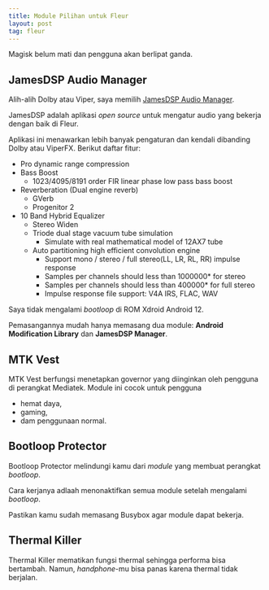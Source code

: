 ```yaml
---
title: Module Pilihan untuk Fleur
layout: post
tag: fleur
---
```

Magisk belum mati dan pengguna akan berlipat ganda.

## JamesDSP Audio Manager
Alih-alih Dolby atau Viper, saya memilih [JamesDSP Audio Manager](https://forum.xda-developers.com/t/jamesdsp-audio-manager-mmt-ex.3607970/).

JamesDSP adalah aplikasi _open source_ untuk mengatur audio yang bekerja dengan baik di Fleur.

Aplikasi ini menawarkan lebih banyak pengaturan dan kendali dibanding Dolby atau ViperFX. Berikut daftar fitur:

- Pro dynamic range compression
- Bass Boost
    - 1023/4095/8191 order FIR linear phase low pass bass boost
- Reverberation (Dual engine reverb)
    - GVerb
    - Progenitor 2
- 10 Band Hybrid Equalizer
    - Stereo Widen
    - Triode dual stage vacuum tube simulation
        - Simulate with real mathematical model of 12AX7 tube
    - Auto partitioning high efficient convolution engine
        - Support mono / stereo / full stereo(LL, LR, RL, RR) impulse response
        - Samples per channels should less than 1000000* for stereo
        - Samples per channels should less than 400000* for full stereo
        - Impulse response file support: V4A IRS, FLAC, WAV

Saya tidak mengalami _bootloop_ di ROM Xdroid Android 12.

Pemasangannya mudah hanya memasang dua module: **Android Modification Library** dan **JamesDSP Manager**.

## MTK Vest
MTK Vest berfungsi menetapkan governor yang diinginkan oleh pengguna di perangkat Mediatek. Module ini cocok untuk pengguna
- hemat daya,
- gaming,
- dam penggunaan normal.

## Bootloop Protector
Bootloop Protector melindungi kamu dari *module* yang membuat perangkat *bootloop*.

Cara kerjanya adlaah menonaktifkan semua module setelah mengalami *bootloop*.

Pastikan kamu sudah memasang Busybox agar module dapat bekerja.

## Thermal Killer
Thermal Killer mematikan fungsi thermal sehingga performa bisa bertambah. Namun, *handphone*-mu bisa panas karena thermal tidak berjalan.
